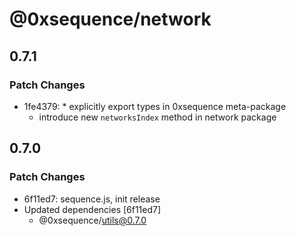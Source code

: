 # @0xsequence/network

## 0.7.1

### Patch Changes

- 1fe4379: \* explicitly export types in 0xsequence meta-package
  - introduce new `networksIndex` method in network package

## 0.7.0

### Patch Changes

- 6f11ed7: sequence.js, init release
- Updated dependencies [6f11ed7]
  - @0xsequence/utils@0.7.0
